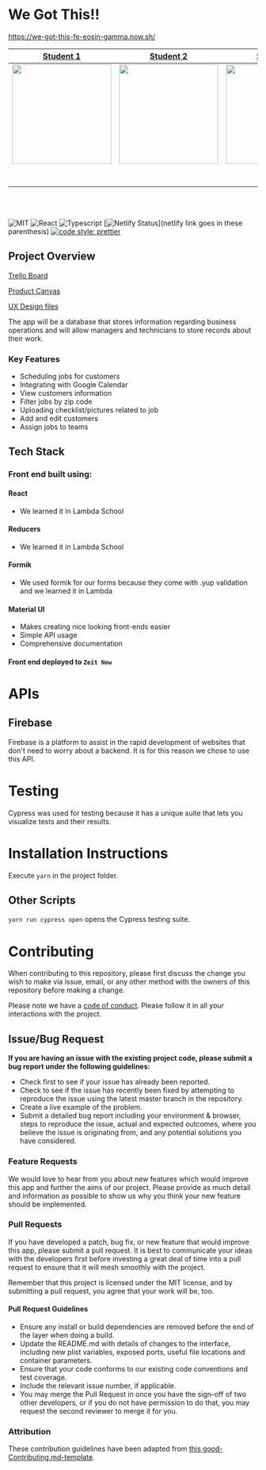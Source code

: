 # We Got This!!

https://we-got-this-fe-eosin-gamma.now.sh/

|                                                 [Student 1](https://github.com/sanny-io)                                                 |                                           [Student 2](https://github.com/lucasbaze)                                            |                                                                                         [Student 3](https://github.com/DemeryMA)                                                                                         |                                                                                         [Student 4](https://github.com/NicholasInterest1)                                                                                         |                                                      [Student 5](https://github.com/)                                                       |
| :--------------------------------------------------------------------------------------------------------------------------------------: | :----------------------------------------------------------------------------------------------------------------------------: | :----------------------------------------------------------------------------------------------------------------------------------------------------------------------------------------------------------------------: | :-------------------------------------------------------------------------------------------------------------------------------------------------------------------------------------------------------------------------------: | :-----------------------------------------------------------------------------------------------------------------------------------------: |
|          [<img src="https://avatars0.githubusercontent.com/u/3054653?s=460&v=4" width = "200" />](https://github.com/sanny-io)           |    [<img src="https://avatars2.githubusercontent.com/u/16271037?s=460&v=4" width = "200" />](https://github.com/lucasbaze)     | [<img src="https://media.licdn.com/dms/image/C5603AQEgU0HBofS1QQ/profile-displayphoto-shrink_200_200/0?e=1581552000&v=beta&t=wXXTgY2HrPZnt-HlL0ttWqS-CNG-FSQnx8dVqhZEy4o" width = "200" />](https://github.com/DemeryMA) | [<img src="https://media.licdn.com/dms/image/C4E03AQEBDYBI32fjhg/profile-displayphoto-shrink_200_200/0?e=1581552000&v=beta&t=awdvqNZTmz9mnaK1Eo3e4JLpNDnb1I5LzT7cw0IxrJE" width = "200" />](https://github.com/NicholasInterest1) | [<img src="https://www.dalesjewelers.com/wp-content/uploads/2018/10/placeholder-silhouette-male.png" width = "200" />](https://github.com/) |
|                              [<img src="https://github.com/favicon.ico" width="15"> ](https://github.com/)                               |                     [<img src="https://github.com/favicon.ico" width="15"> ](https://github.com/honda0306)                     |                                                                 [<img src="https://github.com/favicon.ico" width="15"> ](https://github.com/Mister-Corn)                                                                 |                                                                    [<img src="https://github.com/favicon.ico" width="15"> ](https://github.com/NandoTheessen)                                                                     |                           [<img src="https://github.com/favicon.ico" width="15"> ](https://github.com/wvandolah)                            |
| [ <img src="https://static.licdn.com/sc/h/al2o9zrvru7aqj8e1x2rzsrca" width="15"> ](https://www.linkedin.com/in/sanny-sherief-85aa90120/) | [ <img src="https://static.licdn.com/sc/h/al2o9zrvru7aqj8e1x2rzsrca" width="15"> ](https://www.linkedin.com/in/lucas-bazemore) |                                             [ <img src="https://static.licdn.com/sc/h/al2o9zrvru7aqj8e1x2rzsrca" width="15"> ](https://www.linkedin.com/in/michael-demery/)                                              |                                           [ <img src="https://static.licdn.com/sc/h/al2o9zrvru7aqj8e1x2rzsrca" width="15"> ](https://www.linkedin.com/in/nicholas-interest-1a0957191/)                                            |                [ <img src="https://static.licdn.com/sc/h/al2o9zrvru7aqj8e1x2rzsrca" width="15"> ](https://www.linkedin.com/)                |

<br>
<br>

![MIT](https://img.shields.io/packagist/l/doctrine/orm.svg)
![React](https://img.shields.io/badge/react-v16.7.0--alpha.2-blue.svg)
![Typescript](https://img.shields.io/npm/types/typescript.svg?style=flat)
[![Netlify Status](https://api.netlify.com/api/v1/badges/b5c4db1c-b10d-42c3-b157-3746edd9e81d/deploy-status)](netlify link goes in these parenthesis)
[![code style: prettier](https://img.shields.io/badge/code_style-prettier-ff69b4.svg?style=flat-square)](https://github.com/prettier/prettier)

## Project Overview

[Trello Board](https://trello.com/b/0eUO2xK1/cleaning-management)

[Product Canvas](https://www.notion.so/We-Got-This-Cleaning-app-76cc96c45f8e42b39db24be87ead78f8)

[UX Design files](https://www.figma.com/file/IYZo7sHGDjXcPbXu5uf3qN/Untitled?node-id=434%3A0)

The app will be a database that stores information regarding business operations and will allow managers and technicians to store records about their work.

### Key Features

-   Scheduling jobs for customers
-   Integrating with Google Calendar
-   View customers information
-   Filter jobs by zip code
-   Uploading checklist/pictures related to job
-   Add and edit customers
-   Assign jobs to teams

## Tech Stack

### Front end built using:

#### React

-   We learned it in Lambda School

#### Reducers

-   We learned it in Lambda School

#### Formik

-   We used formik for our forms because they come with .yup validation and we learned it in Lambda

#### Material UI

-   Makes creating nice looking front-ends easier
-   Simple API usage
-   Comprehensive documentation

#### Front end deployed to `Zeit Now`

# APIs

## Firebase

Firebase is a platform to assist in the rapid development of websites that don't need to worry about a backend. It is for this reason we chose to use this API.

# Testing

Cypress was used for testing because it has a unique suite that lets you visualize tests and their results.

# Installation Instructions

Execute `yarn` in the project folder.

## Other Scripts

`yarn run cypress open` opens the Cypress testing suite.

# Contributing

When contributing to this repository, please first discuss the change you wish to make via issue, email, or any other method with the owners of this repository before making a change.

Please note we have a [code of conduct](./CODE_OF_CONDUCT.md). Please follow it in all your interactions with the project.

## Issue/Bug Request

**If you are having an issue with the existing project code, please submit a bug report under the following guidelines:**

-   Check first to see if your issue has already been reported.
-   Check to see if the issue has recently been fixed by attempting to reproduce the issue using the latest master branch in the repository.
-   Create a live example of the problem.
-   Submit a detailed bug report including your environment & browser, steps to reproduce the issue, actual and expected outcomes, where you believe the issue is originating from, and any potential solutions you have considered.

### Feature Requests

We would love to hear from you about new features which would improve this app and further the aims of our project. Please provide as much detail and information as possible to show us why you think your new feature should be implemented.

### Pull Requests

If you have developed a patch, bug fix, or new feature that would improve this app, please submit a pull request. It is best to communicate your ideas with the developers first before investing a great deal of time into a pull request to ensure that it will mesh smoothly with the project.

Remember that this project is licensed under the MIT license, and by submitting a pull request, you agree that your work will be, too.

#### Pull Request Guidelines

-   Ensure any install or build dependencies are removed before the end of the layer when doing a build.
-   Update the README.md with details of changes to the interface, including new plist variables, exposed ports, useful file locations and container parameters.
-   Ensure that your code conforms to our existing code conventions and test coverage.
-   Include the relevant issue number, if applicable.
-   You may merge the Pull Request in once you have the sign-off of two other developers, or if you do not have permission to do that, you may request the second reviewer to merge it for you.

### Attribution

These contribution guidelines have been adapted from [this good-Contributing.md-template](https://gist.github.com/PurpleBooth/b24679402957c63ec426).
